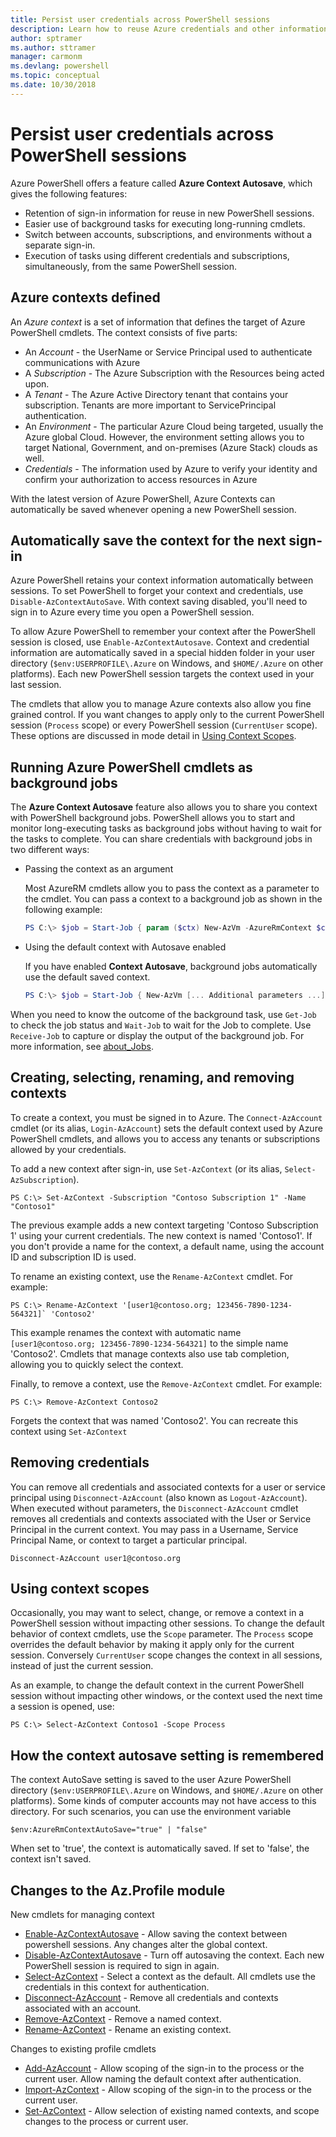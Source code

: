 ```yaml
---
title: Persist user credentials across PowerShell sessions
description: Learn how to reuse Azure credentials and other information across multiple PowerShell sessions.
author: sptramer
ms.author: sttramer
manager: carmonm
ms.devlang: powershell
ms.topic: conceptual
ms.date: 10/30/2018
---
```

# Persist user credentials across PowerShell sessions

Azure PowerShell offers a feature called **Azure Context Autosave**, which gives the following features:

- Retention of sign-in information for reuse in new PowerShell sessions.
- Easier use of background tasks for executing long-running cmdlets.
- Switch between accounts, subscriptions, and environments without a separate sign-in.
- Execution of tasks using different credentials and subscriptions, simultaneously, from the same
  PowerShell session.

## Azure contexts defined

An *Azure context* is a set of information that defines the target of Azure PowerShell cmdlets. The
context consists of five parts:

- An *Account* - the UserName or Service Principal used to authenticate communications with Azure
- A *Subscription* - The Azure Subscription with the Resources being acted upon.
- A *Tenant* - The Azure Active Directory tenant that contains your subscription. Tenants are more
  important to ServicePrincipal authentication.
- An *Environment* - The particular Azure Cloud being targeted, usually the Azure global Cloud.
  However, the environment setting allows you to target National, Government, and on-premises
  (Azure Stack) clouds as well.
- *Credentials* - The information used by Azure to verify your identity and confirm your
  authorization to access resources in Azure

With the latest version of Azure PowerShell, Azure Contexts can automatically be saved whenever opening
a new PowerShell session.

## Automatically save the context for the next sign-in

Azure PowerShell retains your context information automatically between
sessions. To set PowerShell to forget your context and credentials, use `Disable-AzContextAutoSave`. With context saving disabled, you'll need to sign in to Azure every time you open a PowerShell session.

To allow Azure PowerShell to remember your context after the PowerShell session is closed, use
`Enable-AzContextAutosave`. Context and credential information are automatically saved in
a special hidden folder in your user directory (`$env:USERPROFILE\.Azure` on Windows, 
and `$HOME/.Azure` on other platforms). Each new PowerShell session targets the context
used in your last session.

The cmdlets that allow you to manage Azure contexts also allow you fine grained control. If you
want changes to apply only to the current PowerShell session (`Process` scope) or every PowerShell
session (`CurrentUser` scope). These options are discussed in mode detail in [Using Context
Scopes](#Using-Context-Scopes).

## Running Azure PowerShell cmdlets as background jobs

The **Azure Context Autosave** feature also allows you to share you context with PowerShell
background jobs. PowerShell allows you to start and monitor long-executing tasks as background jobs
without having to wait for the tasks to complete. You can share credentials with background jobs in
two different ways:

- Passing the context as an argument

  Most AzureRM cmdlets allow you to pass the context as a parameter to the cmdlet. You can pass a
  context to a background job as shown in the following example:

  ```powershell
  PS C:\> $job = Start-Job { param ($ctx) New-AzVm -AzureRmContext $ctx [... Additional parameters ...]} -ArgumentList (Get-AzContext)
  ```

- Using the default context with Autosave enabled

  If you have enabled **Context Autosave**, background jobs automatically use the default saved
  context.

  ```powershell
  PS C:\> $job = Start-Job { New-AzVm [... Additional parameters ...]}
  ```

When you need to know the outcome of the background task, use `Get-Job` to check the job status and
`Wait-Job` to wait for the Job to complete. Use `Receive-Job` to capture or display the output of
the background job. For more information, see [about_Jobs](/powershell/module/microsoft.powershell.core/about/about_jobs).

## Creating, selecting, renaming, and removing contexts

To create a context, you must be signed in to Azure. The `Connect-AzAccount` cmdlet (or its alias,
`Login-AzAccount`) sets the default context used by Azure PowerShell cmdlets, and
allows you to access any tenants or subscriptions allowed by your credentials.

To add a new context after sign-in, use `Set-AzContext` (or its alias,
`Select-AzSubscription`).

```azurepowershell-interactive
PS C:\> Set-AzContext -Subscription "Contoso Subscription 1" -Name "Contoso1"
```

The previous example adds a new context targeting 'Contoso Subscription 1' using your current
credentials. The new context is named 'Contoso1'. If you don't provide a name for the context, a
default name, using the account ID and subscription ID is used.

To rename an existing context, use the `Rename-AzContext` cmdlet. For example:

```azurepowershell-interactive
PS C:\> Rename-AzContext '[user1@contoso.org; 123456-7890-1234-564321]` 'Contoso2'
```

This example renames the context with automatic name `[user1@contoso.org; 123456-7890-1234-564321]`
to the simple name 'Contoso2'. Cmdlets that manage contexts also use tab completion, allowing you
to quickly select the context.

Finally, to remove a context, use the `Remove-AzContext` cmdlet.  For example:

```azurepowershell-interactive
PS C:\> Remove-AzContext Contoso2
```

Forgets the context that was named 'Contoso2'. You can recreate this context using
`Set-AzContext`

## Removing credentials

You can remove all credentials and associated contexts for a user or service principal using
`Disconnect-AzAccount` (also known as `Logout-AzAccount`). When executed without parameters,
the `Disconnect-AzAccount` cmdlet removes all credentials and contexts associated with the User or
Service Principal in the current context. You may pass in a Username, Service Principal Name, or
context to target a particular principal.

```azurepowershell-interactive
Disconnect-AzAccount user1@contoso.org
```

## Using context scopes

Occasionally, you may want to select, change, or remove a context in a PowerShell session without
impacting other sessions. To change the default behavior of context cmdlets, use the `Scope`
parameter. The `Process` scope overrides the default behavior by making it apply only for the
current session. Conversely `CurrentUser` scope changes the context in all sessions, instead of
just the current session.

As an example, to change the default context in the current PowerShell session without impacting
other windows, or the context used the next time a session is opened, use:

```azurepowershell-interactive
PS C:\> Select-AzContext Contoso1 -Scope Process
```

## How the context autosave setting is remembered

The context AutoSave setting is saved to the user Azure PowerShell directory
(`$env:USERPROFILE\.Azure` on Windows, and `$HOME/.Azure` on other platforms). Some kinds of computer accounts may not have access
to this directory. For such scenarios, you can use the environment variable

```azurepowershell-interactive
$env:AzureRmContextAutoSave="true" | "false"
```

When set to 'true', the context is automatically saved. If set to 'false', the context isn't saved.

## Changes to the Az.Profile module

New cmdlets for managing context

- [Enable-AzContextAutosave][enable] - Allow saving the context between powershell sessions.
  Any changes alter the global context.
- [Disable-AzContextAutosave][disable] - Turn off autosaving the context. Each new PowerShell
  session is required to sign in again.
- [Select-AzContext][select] - Select a context as the default. All cmdlets use the
  credentials in this context for authentication.
- [Disconnect-AzAccount][remove-cred] - Remove all credentials and contexts associated with an
  account.
- [Remove-AzContext][remove-context] - Remove a named context.
- [Rename-AzContext][rename] - Rename an existing context.

Changes to existing profile cmdlets

- [Add-AzAccount][login] - Allow scoping of the sign-in to the process or the current user.
  Allow naming the default context after authentication.
- [Import-AzContext][import] - Allow scoping of the sign-in to the process or the current user.
- [Set-AzContext][set-context] - Allow selection of existing named contexts, and scope changes
  to the process or current user.

<!-- Hyperlinks -->
[enable]: /powershell/module/az.profile/Enable-AzContextAutosave
[disable]: /powershell/module/az.profile/Disable-AzContextAutosave
[select]: /powershell/module/az.profile/Select-AzContext
[remove-cred]: /powershell/module/az.profile/Disconnect-AzAccount
[remove-context]: /powershell/module/az.profile/Remove-AzContext
[rename]: /powershell/module/az.profile/Rename-AzContext

<!-- Updated cmdlets -->
[login]: /powershell/module/az.profile/Connect-AzAccount
[import]:  /powershell/module/az.profile/Import-AzContext
[set-context]: /powershell/module/az.profile/Set-AzContext
